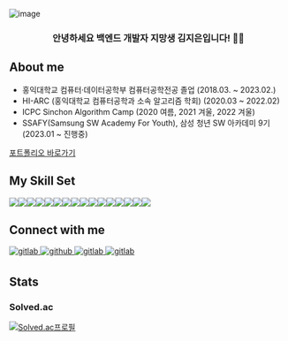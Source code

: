 ![image](https://user-images.githubusercontent.com/102013524/231937918-9242df1f-6795-4702-b4f5-168f3cf61058.png)
<h3 align="center">
안녕하세요 백엔드 개발자 지망생 김지은입니다! 👨‍💻
</h3>  

## About me
- 홍익대학교 컴퓨터·데이터공학부 컴퓨터공학전공 졸업
(2018.03. ~ 2023.02.)
- HI-ARC (홍익대학교 컴퓨터공학과 소속 알고리즘 학회)
(2020.03 ~ 2022.02)
- ICPC Sinchon Algorithm Camp
(2020 여름, 2021 겨울, 2022 겨울)
- SSAFY(Samsung SW Academy For Youth), 삼성 청년 SW 아카데미 9기
(2023.01 ~ 진행중)

<a href="https://jxixeun-portfolio.vercel.app/" target="_blank">포트폴리오 바로가기</a>
  
## My Skill Set  

<div style="display: flex; align-items: flex-start;">
  <img src="https://img.shields.io/badge/JAVA-007396?style=flat-square&logo=JAVA&logoColor=white"/>
  <img src="https://img.shields.io/badge/C++-00599C?style=flat-square&logo=C%2B%2B&logoColor=white"/>
  <img src="https://img.shields.io/badge/C-A8B9CC?style=flat-square&logo=C&logoColor=white"/>
  <img src="https://img.shields.io/badge/JavaScript-F7DF1E?style=flat-square&logo=JavaScript&logoColor=black"/>
   <br>
   <img src="https://img.shields.io/badge/Spring-6DB33F?style=flat-square&logo=Spring&logoColor=white"/>
  <img src="https://img.shields.io/badge/SpringBoot-6DB33F?style=flat-square&logo=SpringBoot&logoColor=white"/>
  <img src="https://img.shields.io/badge/vue.js-4FC08D?style=flat-square&logo=vue.js&logoColor=white">
  <br>
  <img src="https://img.shields.io/badge/SpringDataJPA-6DB33F?style=flat-square&logo=JPA&logoColor=white"/>
  <img src="https://img.shields.io/badge/Mysql-4479A1?style=flat-square&logo=MySql&logoColor=white"/>
  <img src="https://img.shields.io/badge/MyBatis-B5281A?style=flat-square&logo=MyBatis&logoColor=white" />
  <br>
  <img src="https://img.shields.io/badge/Amazon AWS-333664?style=flat-square&logo=amazon-aws&logoColor=white"/>
  <img src="https://img.shields.io/badge/Amazon RDS-527FFF?style=flat-square&logo=amazon-rds&logoColor=white"/>
  <br>
  <img src="https://img.shields.io/badge/Swagger-85EA2D?style=flat-square&logo=Swagger&logoColor=white" />
  <img src="https://img.shields.io/badge/git-F05032?style=flat-square&logo=git&logoColor=white">
  <img src="https://img.shields.io/badge/JWT-000000?style=flat-square&logo=JSON%20web%20tokens&logoColor=white" />
  <img src="https://img.shields.io/badge/Linux-FCC624?style=flat-square&logo=Linux&logoColor=white" />
  <br>
</div>
  
  
## Connect with me  
<a href="mailto:jxixeun@gmail.com" target="_blank">
<img src=https://img.shields.io/badge/Gmail-EA4335.svg?&style=flat-square&logo=Gmail&logoColor=white alt=gitlab style="margin-bottom: 5px" />
<a href="https://github.com/jxixeun" target="_blank">
<img src=https://img.shields.io/badge/github-%2324292e.svg?&style=flat-square&logo=github&logoColor=white alt=github style="margin-bottom: 5px;" />
</a>
<a href="https://gitlab.com/jxixeun" target="_blank">
<img src=https://img.shields.io/badge/gitlab-330F63.svg?&style=flat-square&logo=gitlab&logoColor=white alt=gitlab style="margin-bottom: 5px" />
</a>  
<a href="https://xntifrxgile.tistory.com" target="_blank">
<img src=https://img.shields.io/badge/tistory-D45D28.svg?&style=flat-square&logo=tistory&logoColor=white alt=gitlab style="margin-bottom: 5px" />
</a> 

## Stats  
### Solved.ac
[![Solved.ac프로필](http://mazassumnida.wtf/api/v2/generate_badge?boj=jxixeun)](https://solved.ac/jxixeun)
<br/>  


  
